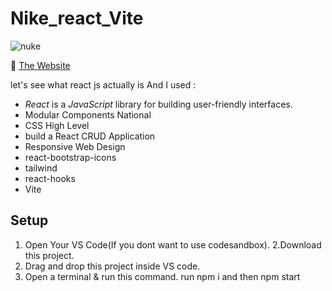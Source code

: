 # Nike_react_Vite



![nuke](https://github.com/amitAsher22/nike/assets/69055006/9ee58619-f7ca-4291-a155-492eefa7541c)



:triangular_flag_on_post: <a href="https://nike-five-smoky.vercel.app/" target="_blank">The Website</a>

let's see what react js actually is And I used : 
- *React* is a *JavaScript* library for building user-friendly interfaces.
- Modular Components National
- CSS High Level
- build a React CRUD Application 
- Responsive Web Design
- react-bootstrap-icons
- tailwind
- react-hooks
- Vite

## Setup

1. Open Your VS Code(If you dont want to use codesandbox).
2.Download this project.
3. Drag and drop this project inside VS code.
4. Open a terminal & run this command. run npm i and then  npm start


